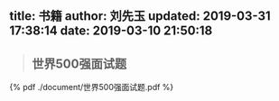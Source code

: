 title: 书籍
author: 刘先玉
updated: 2019-03-31 17:38:14
date: 2019-03-10 21:50:18
---

>## 世界500强面试题

{% pdf ./document/世界500强面试题.pdf %}



